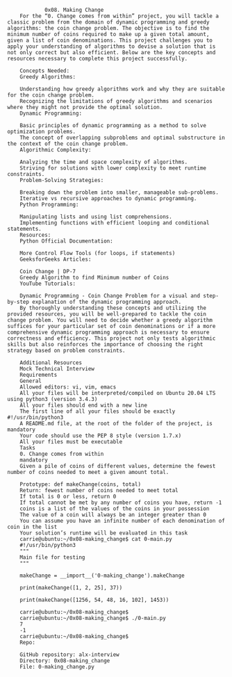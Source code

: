                 0x08. Making Change
        For the “0. Change comes from within” project, you will tackle a classic problem from the domain of dynamic programming and greedy algorithms: the coin change problem. The objective is to find the minimum number of coins required to make up a given total amount, given a list of coin denominations. This project challenges you to apply your understanding of algorithms to devise a solution that is not only correct but also efficient. Below are the key concepts and resources necessary to complete this project successfully.

        Concepts Needed:
        Greedy Algorithms:

        Understanding how greedy algorithms work and why they are suitable for the coin change problem.
        Recognizing the limitations of greedy algorithms and scenarios where they might not provide the optimal solution.
        Dynamic Programming:

        Basic principles of dynamic programming as a method to solve optimization problems.
        The concept of overlapping subproblems and optimal substructure in the context of the coin change problem.
        Algorithmic Complexity:

        Analyzing the time and space complexity of algorithms.
        Striving for solutions with lower complexity to meet runtime constraints.
        Problem-Solving Strategies:

        Breaking down the problem into smaller, manageable sub-problems.
        Iterative vs recursive approaches to dynamic programming.
        Python Programming:

        Manipulating lists and using list comprehensions.
        Implementing functions with efficient looping and conditional statements.
        Resources:
        Python Official Documentation:

        More Control Flow Tools (for loops, if statements)
        GeeksforGeeks Articles:

        Coin Change | DP-7
        Greedy Algorithm to find Minimum number of Coins
        YouTube Tutorials:

        Dynamic Programming - Coin Change Problem for a visual and step-by-step explanation of the dynamic programming approach.
        By thoroughly understanding these concepts and utilizing the provided resources, you will be well-prepared to tackle the coin change problem. You will need to decide whether a greedy algorithm suffices for your particular set of coin denominations or if a more comprehensive dynamic programming approach is necessary to ensure correctness and efficiency. This project not only tests algorithmic skills but also reinforces the importance of choosing the right strategy based on problem constraints.

        Additional Resources
        Mock Technical Interview
        Requirements
        General
        Allowed editors: vi, vim, emacs
        All your files will be interpreted/compiled on Ubuntu 20.04 LTS using python3 (version 3.4.3)
        All your files should end with a new line
        The first line of all your files should be exactly #!/usr/bin/python3
        A README.md file, at the root of the folder of the project, is mandatory
        Your code should use the PEP 8 style (version 1.7.x)
        All your files must be executable
        Tasks
        0. Change comes from within
        mandatory
        Given a pile of coins of different values, determine the fewest number of coins needed to meet a given amount total.

        Prototype: def makeChange(coins, total)
        Return: fewest number of coins needed to meet total
        If total is 0 or less, return 0
        If total cannot be met by any number of coins you have, return -1
        coins is a list of the values of the coins in your possession
        The value of a coin will always be an integer greater than 0
        You can assume you have an infinite number of each denomination of coin in the list
        Your solution’s runtime will be evaluated in this task
        carrie@ubuntu:~/0x08-making_change$ cat 0-main.py
        #!/usr/bin/python3
        """
        Main file for testing
        """

        makeChange = __import__('0-making_change').makeChange

        print(makeChange([1, 2, 25], 37))

        print(makeChange([1256, 54, 48, 16, 102], 1453))

        carrie@ubuntu:~/0x08-making_change$
        carrie@ubuntu:~/0x08-making_change$ ./0-main.py
        7
        -1
        carrie@ubuntu:~/0x08-making_change$
        Repo:

        GitHub repository: alx-interview
        Directory: 0x08-making_change
        File: 0-making_change.py
